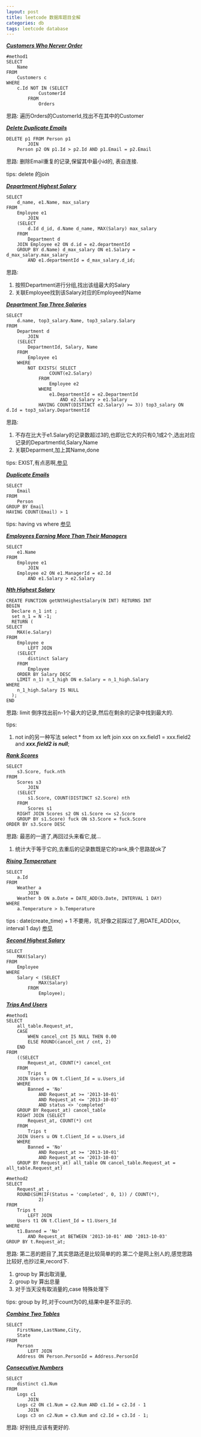 ```yaml
---
layout: post
title: leetcode 数据库题目全解
categories: db
tags: leetcode database
---
```


    
***[Customers Who Nerver Order](https://leetcode.com/problems/customers-who-never-order/)***
    
    #method1
    SELECT 
        Name
    FROM
        Customers c
    WHERE
        c.Id NOT IN (SELECT 
                CustomerId
            FROM
                Orders

思路: 遍历Orders的CustomerId,找出不在其中的Customer

***[Delete Duplicate Emails](https://leetcode.com/problems/delete-duplicate-emails/)***
    
    DELETE p1 FROM Person p1
            JOIN
        Person p2 ON p1.Id > p2.Id AND p1.Email = p2.Email

思路: 删除Email重复的记录,保留其中最小id的, 表自连接.

tips: delete 的join  
       
***[Department Highest Salary](https://leetcode.com/problems/department-highest-salary/)***

    SELECT 
        d_name, e1.Name, max_salary
    FROM
        Employee e1
            JOIN
        (SELECT 
            d.Id d_id, d.Name d_name, MAX(Salary) max_salary
        FROM
            Department d
        JOIN Employee e2 ON d.id = e2.departmentId
        GROUP BY d.Name) d_max_salary ON e1.Salary = d_max_salary.max_salary
            AND e1.departmentId = d_max_salary.d_id;

思路: 

1.  按照Department进行分组,找出该组最大的Salary
2.  关联Employee找到该Salary对应的Employee的Name 

***[Department Top Three Salaries](https://leetcode.com/problems/department-top-three-salaries/)***

    SELECT 
        d.name, top3_salary.Name, top3_salary.Salary
    FROM
        Department d
            JOIN
        (SELECT 
            DepartmentId, Salary, Name
        FROM
            Employee e1
        WHERE
            NOT EXISTS( SELECT 
                    COUNT(e2.Salary)
                FROM
                    Employee e2
                WHERE
                    e1.DepartmentId = e2.DepartmentId
                        AND e2.Salary > e1.Salary
                HAVING COUNT(DISTINCT e2.Salary) >= 3)) top3_salary ON d.Id = top3_salary.DepartmentId
       
思路:
    
1.  不存在比大于e1.Salary的记录数超过3的,也即比它大的只有0,1或2个,选出对应记录的DepartmentId,Salary,Name
2.  关联Deparment,加上其Name,done
       
tips: EXIST,有点恶啊,[参见](/2016/04/30/sql_exist)

***[Duplicate Emails](https://leetcode.com/problems/duplicate-emails/)***

    SELECT 
        Email
    FROM
        Person
    GROUP BY Email
    HAVING COUNT(Email) > 1

tips: having vs where [参见](/2014/11/16/sql_basic#sql)
       
***[Employees Earning More Than Their Managers](https://leetcode.com/problems/employees-earning-more-than-their-managers/)***

    SELECT 
        e1.Name
    FROM
        Employee e1
            JOIN
        Employee e2 ON e1.ManagerId = e2.Id
            AND e1.Salary > e2.Salary
      
***[Nth Highest Salary](https://leetcode.com/problems/nth-highest-salary/)***
    
    CREATE FUNCTION getNthHighestSalary(N INT) RETURNS INT
    BEGIN
      Declare n_1 int ;
      set n_1 = N -1;
      RETURN (
    SELECT 
        MAX(e.Salary)
    FROM
        Employee e
            LEFT JOIN
        (SELECT 
            distinct Salary 
        FROM
            Employee
        ORDER BY Salary DESC
        LIMIT n_1) n_1_high ON e.Salary = n_1_high.Salary
    WHERE
        n_1_high.Salary IS NULL
      );
    END

思路: limit 倒序找出前n-1个最大的记录,然后在剩余的记录中找到最大的.

tips:

1.  not in的另一种写法   select * from xx left join xxx on xx.field1 = xxx.field2 and ***xxx.field2 is null***;
      
***[Rank Scores](https://leetcode.com/problems/rank-scores/)***
    
    SELECT 
        s3.Score, fuck.nth
    FROM
        Scores s3
            JOIN
        (SELECT 
            s1.Score, COUNT(DISTINCT s2.Score) nth
        FROM
            Scores s1
        RIGHT JOIN Scores s2 ON s1.Score <= s2.Score
        GROUP BY s1.Score) fuck ON s3.Score = fuck.Score
    ORDER BY s3.Score DESC

思路: 最恶的一道了,再回过头来看它,就...

1.  统计大于等于它的,去重后的记录数既是它的rank,换个思路就ok了
       
***[Rising Temperature](https://leetcode.com/problems/rising-temperature/)***
    
    SELECT 
        a.Id
    FROM
        Weather a
            JOIN
        Weather b ON a.Date = DATE_ADD(b.Date, INTERVAL 1 DAY)
    WHERE
        a.Temperature > b.Temperature

tips :  date(create_time) + 1 不要用，坑,好像之前踩过了,用DATE_ADD(xx, interval 1 day) [参见](/2015/11/26/sql_function#date)
  
***[Second Highest Salary](https://leetcode.com/problems/second-highest-salary/)***

    SELECT 
        MAX(Salary)
    FROM
        Employee
    WHERE
        Salary < (SELECT 
                MAX(Salary)
            FROM
                Employee);
    
***[Trips And Users](https://leetcode.com/problems/trips-and-users/)***
    
    #method1
    SELECT 
        all_table.Request_at,
        CASE
            WHEN cancel_cnt IS NULL THEN 0.00
            ELSE ROUND(cancel_cnt / cnt, 2)
        END
    FROM
        ((SELECT 
            Request_at, COUNT(*) cancel_cnt
        FROM
            Trips t
        JOIN Users u ON t.Client_Id = u.Users_id
        WHERE
            Banned = 'No'
                AND Request_at >= '2013-10-01'
                AND Request_at <= '2013-10-03'
                AND status <> 'completed'
        GROUP BY Request_at) cancel_table
        RIGHT JOIN (SELECT 
            Request_at, COUNT(*) cnt
        FROM
            Trips t
        JOIN Users u ON t.Client_Id = u.Users_id
        WHERE
            Banned = 'No'
                AND Request_at >= '2013-10-01'
                AND Request_at <= '2013-10-03'
        GROUP BY Request_at) all_table ON cancel_table.Request_at = all_table.Request_at)
    
    #method2
    SELECT 
        Request_at ,
        ROUND(SUM(IF(Status = 'completed', 0, 1)) / COUNT(*),
                2)
    FROM
        Trips t
            LEFT JOIN
        Users t1 ON t.Client_Id = t1.Users_Id
    WHERE
        t1.Banned = 'No'
            AND Request_at BETWEEN '2013-10-01' AND '2013-10-03'
    GROUP BY t.Request_at;
    
思路: 第二恶的题目了,其实思路还是比较简单的的.第二个是网上别人的,感觉思路比较好,也抄过来,record下.

1.  group by 算出取消量,
2.  group by 算出总量
3.  对于当天没有取消量的,case 特殊处理下

tips: group by 时,对于count为0的,结果中是不显示的.

***[Combine Two Tables](https://leetcode.com/problems/combine-two-tables/)***

    SELECT 
        FirstName,LastName,City,
        State
    FROM
        Person
            LEFT JOIN
        Address ON Person.PersonId = Address.PersonId
    
***[Consecutive Numbers](https://leetcode.com/problems/consecutive-numbers/)***

    SELECT 
        distinct c1.Num
    FROM
        Logs c1
            JOIN
        Logs c2 ON c1.Num = c2.Num AND c1.Id = c2.Id - 1
            JOIN
        Logs c3 on c2.Num = c3.Num and c2.Id = c3.Id - 1;
  
思路: 好别扭,应该有更好的.